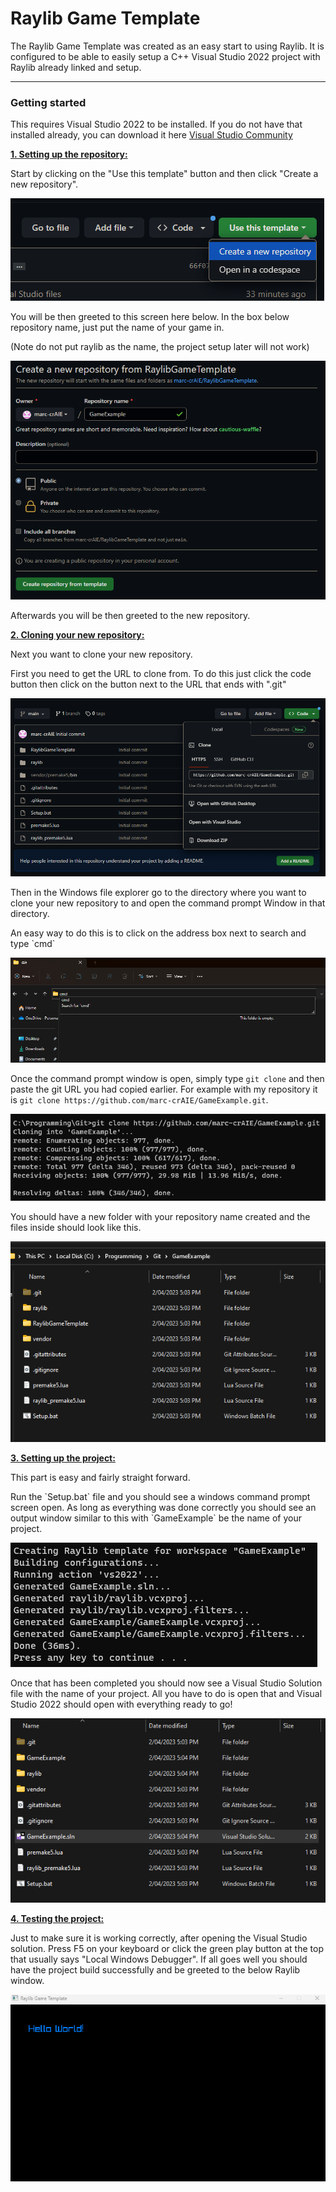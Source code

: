 # Raylib Game Template
The Raylib Game Template was created as an easy start to using Raylib. It is configured to be able to easily setup a C++ Visual Studio 2022 project with Raylib already linked and setup.

***

### Getting started
This requires Visual Studio 2022 to be installed. If you do not have that installed already, you can download it here [Visual Studio Community](https://visualstudio.microsoft.com/vs/community/)

<ins>**1. Setting up the repository:**</ins>

Start by clicking on the "Use this template" button and then click "Create a new repository".

![GitTemplateUse](/docs/images/git_template_use.png?raw=true)

You will be then greeted to this screen here below. In the box below repository name, just put the name of your game in.
<p>(Note do not put raylib as the name, the project setup later will not work)</p>

![GitCreateNewRepository](/docs/images/git_create_new_repository.png?raw=true)

Afterwards you will be then greeted to the new repository.


<ins>**2. Cloning your new repository:**</ins>

Next you want to clone your new repository.
<p>First you need to get the URL to clone from. To do this just click the code button then click on the button next to the URL that ends with ".git"</p>

![GitCloneRepository](/docs/images/git_clone_repository.png?raw=true)

Then in the Windows file explorer go to the directory where you want to clone your new repository to and open the command prompt Window in that directory.
<p>An easy way to do this is to click on the address box next to search and type `cmd`</p>

![FileExplorerCmd](/docs/images/file_explorer_cmd.png?raw=true)

Once the command prompt window is open, simply type `git clone` and then paste the git URL you had copied earlier. For example with my repository it is `git clone https://github.com/marc-crAIE/GameExample.git`.

![GitCloneCommand](/docs/images/git_clone_command.png?raw=true)

You should have a new folder with your repository name created and the files inside should look like this.

![GitInitialFolder](/docs/images/git_initial_folder_setup.png)

<ins>**3. Setting up the project:**</ins>

This part is easy and fairly straight forward.

<p>Run the `Setup.bat` file and you should see a windows command prompt screen open. As long as everything was done correctly you should see an output window similar to this with `GameExample` be the name of your project.</p>

![ProjectSetupPremake5Output](/docs/images/project_setup_premake5_output.png?raw=true)

Once that has been completed you should now see a Visual Studio Solution file with the name of your project. All you have to do is open that and Visual Studio 2022 should open with everything ready to go!

![ProjectPostSetup](/docs/images/project_post_setup.png?raw=true)

<ins>**4. Testing the project:**</ins>

Just to make sure it is working correctly, after opening the Visual Studio solution. Press F5 on your keyboard or click the green play button at the top that usually says "Local Windows Debugger". If all goes well you should have the project build successfully and be greeted to the below Raylib window.

![ExampleWindow](/docs/images/example_window.png?raw=true)
